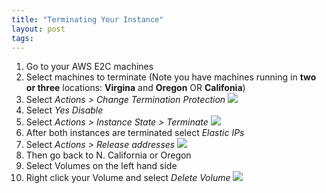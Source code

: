 ```yaml
---
title: "Terminating Your Instance"
layout: post
tags:
---
```


1. Go to your AWS E2C machines
2. Select machines to terminate (Note you have machines running in **two or three** locations: **Virgina** and **Oregon** OR **Califonia**)
3. Select *Actions > Change Termination Protection*
![]({{site.baseurl}}/images/AWS_Termination_Protection.png)
4. Select *Yes Disable*
5. Select *Actions > Instance State > Terminate*
![]({{site.baseurl}}/images/AWS_Termination.png)
6. After both instances are terminated select *Elastic IPs*
7. Select *Actions > Release addresses*
![]({{site.baseurl}}/images/AWS_Elastic_IP.png)
8. Then go back to N. California or Oregon
9. Select Volumes on the left hand side
10. Right click your Volume and select *Delete Volume*
![]({{site.baseurl}}/images/AWS_Volume.png)
